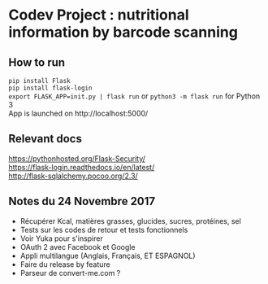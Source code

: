 # Codev Project : nutritional information by barcode scanning



## How to run
`pip install Flask`  
`pip install flask-login`  
`export FLASK_APP=init.py | flask run`  or `python3 -m flask run` for Python 3  
App is launched on http://localhost:5000/

## Relevant docs
https://pythonhosted.org/Flask-Security/  
https://flask-login.readthedocs.io/en/latest/  
http://flask-sqlalchemy.pocoo.org/2.3/

## Notes du 24 Novembre 2017
* Récupérer Kcal, matières grasses, glucides, sucres, protéines, sel
* Tests sur les codes de retour et tests fonctionnels
* Voir Yuka pour s'inspirer
* OAuth 2 avec Facebook et Google
* Appli multilangue (Anglais, Français, ET ESPAGNOL)
* Faire du release by feature
* Parseur de convert-me.com ?

